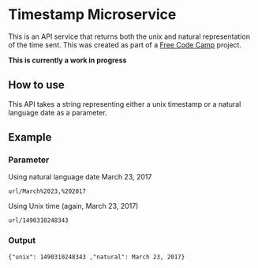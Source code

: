 # Timestamp Microservice

This is an API service that returns both the unix and natural representation of the time sent.
This was created as part of a [Free Code Camp](https://www.freecodecamp.com) project.

**This is currently a work in progress**

## How to use
This API takes a string representing either a unix timestamp or a natural language date as a parameter.

## Example

### Parameter

Using natural language date March 23, 2017
```
url/March%2023,%202017
```

Using Unix time (again, March 23, 2017)

```
url/1490310248343
```

### Output

```
{"unix": 1490310248343 ,"natural": March 23, 2017}
```
